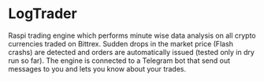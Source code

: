 # LogTrader
Raspi trading engine which performs minute wise data analysis on all crypto currencies traded on Bittrex. Sudden drops in the market price (Flash crashs) are detected and orders are automatically issued (tested only in dry run so far). The engine is connected to a Telegram bot that send out messages to you and lets you know about your trades. 
